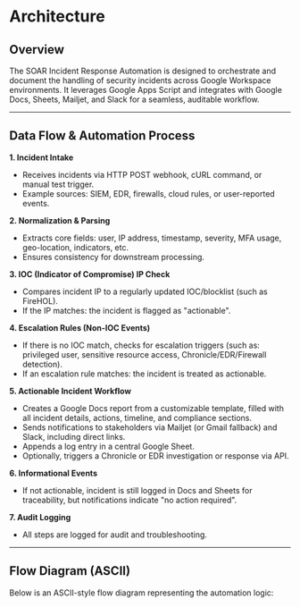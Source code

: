 # Architecture

## Overview

The SOAR Incident Response Automation is designed to orchestrate and document the handling of security incidents across Google Workspace environments. It leverages Google Apps Script and integrates with Google Docs, Sheets, Mailjet, and Slack for a seamless, auditable workflow.

---

## Data Flow & Automation Process

**1. Incident Intake**
- Receives incidents via HTTP POST webhook, cURL command, or manual test trigger.
- Example sources: SIEM, EDR, firewalls, cloud rules, or user-reported events.

**2. Normalization & Parsing**
- Extracts core fields: user, IP address, timestamp, severity, MFA usage, geo-location, indicators, etc.
- Ensures consistency for downstream processing.

**3. IOC (Indicator of Compromise) IP Check**
- Compares incident IP to a regularly updated IOC/blocklist (such as FireHOL).
- If the IP matches: the incident is flagged as "actionable".

**4. Escalation Rules (Non-IOC Events)**
- If there is no IOC match, checks for escalation triggers (such as: privileged user, sensitive resource access, Chronicle/EDR/Firewall detection).
- If an escalation rule matches: the incident is treated as actionable.

**5. Actionable Incident Workflow**
- Creates a Google Docs report from a customizable template, filled with all incident details, actions, timeline, and compliance sections.
- Sends notifications to stakeholders via Mailjet (or Gmail fallback) and Slack, including direct links.
- Appends a log entry in a central Google Sheet.
- Optionally, triggers a Chronicle or EDR investigation or response via API.

**6. Informational Events**
- If not actionable, incident is still logged in Docs and Sheets for traceability, but notifications indicate "no action required".

**7. Audit Logging**
- All steps are logged for audit and troubleshooting.

---

## Flow Diagram (ASCII)

Below is an ASCII-style flow diagram representing the automation logic:

